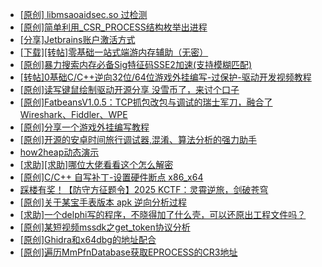 + [[原创] libmsaoaidsec.so 过检测](https://bbs.kanxue.com/thread-287058.htm)
+ [[原创]简单利用_CSR_PROCESS结构枚举出进程](https://bbs.kanxue.com/thread-286312.htm)
+ [[分享]Jetbrains账户激活方式](https://bbs.kanxue.com/thread-284298.htm)
+ [[下载][转帖]零基础一站式端游内存辅助（无密）](https://bbs.kanxue.com/thread-287049.htm)
+ [[原创]暴力搜索内存必备Sig特征码SSE2加速(支持模糊匹配)](https://bbs.kanxue.com/thread-209946.htm)
+ [[转帖]0基础C/C++逆向32位/64位游戏外挂编写-过保护-驱动开发视频教程](https://bbs.kanxue.com/thread-286955.htm)
+ [[原创]读写键鼠绘制驱动开源分享 没雪币了，来讨个口子](https://bbs.kanxue.com/thread-286756.htm)
+ [[原创]FatbeansV1.0.5：TCP抓包改包与调试的瑞士军刀，融合了Wireshark、Fiddler、WPE](https://bbs.kanxue.com/thread-284571.htm)
+ [[原创]分享一个游戏外挂编写教程](https://bbs.kanxue.com/thread-286912.htm)
+ [[原创]开源的安卓时间旅行调试器,混淆、算法分析的强力助手](https://bbs.kanxue.com/thread-286457.htm)
+ [how2heap动态演示](https://bbs.kanxue.com/thread-287061.htm)
+ [[求助][求助]哪位大佬看看这个怎么解密](https://bbs.kanxue.com/thread-286492.htm)
+ [[原创]C/C++ 自写补丁-设置硬件断点 x86_x64](https://bbs.kanxue.com/thread-283839.htm)
+ [踩楼有奖！【防守方征题令】2025 KCTF：灵霄逆旅，剑破苍穹](https://bbs.kanxue.com/thread-286311.htm)
+ [[原创]关于某宝手表版本 apk 逆向分析过程](https://bbs.kanxue.com/thread-287025.htm)
+ [[求助]一个delphi写的程序，不晓得加了什么壳，可以还原出工程文件吗？](https://bbs.kanxue.com/thread-284991.htm)
+ [[原创]某短视频mssdk之get_token协议分析](https://bbs.kanxue.com/thread-287008.htm)
+ [[原创]Ghidra和x64dbg的地址配合](https://bbs.kanxue.com/thread-286869.htm)
+ [[原创]遍历MmPfnDatabase获取EPROCESS的CR3地址](https://bbs.kanxue.com/thread-286598.htm)

